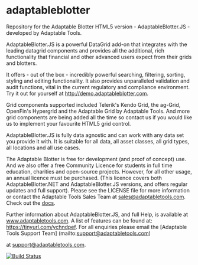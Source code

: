 # adaptableblotter
Repository for the Adaptable Blotter HTML5 version - AdaptableBlotter.JS - developed by Adaptable Tools.

AdaptableBlotter.JS is a powerful DataGrid add-on that integrates with the leading datagrid components and provides all the additional, rich functionality that financial and other advanced users expect from their grids and blotters.

It offers - out of the box - incredibly powerful searching, filtering, sorting, styling and editing functionality.  It also provides unparalleled validation and audit functions, vital in the current regulatory and compliance environment.  Try it out for yourself at http://demo.adaptableblotter.com.

Grid components supported included Telerik's Kendo Grid, the ag-Grid, OpenFin's Hypergrid and the Adaptable Grid by Adaptable Tools. And more grid components are being added all the time so contact us if you would like us to implement your favourite HTML5 grid control.

AdaptableBlotter.JS is fully data agnostic and can work with any data set you provide it with.  It is suitable for all data, all asset classes, all grid types, all locations and all use cases.

The Adaptable Blotter is free for development (and proof of concept) use.  And we also offer a free Community Licence for students in full time education, charities and open-source projects.  However, for all other usage, an annual licence must be purchased. (This licence covers both AdaptableBlotter.NET and AdaptableBlotter.JS versions, and offers regular updates and full support).  Please see the LICENSE file for more information or contact the Adaptable Tools Sales Team at sales@adaptabletools.com.
Check out the [docs](https://docs.npmjs.com/).

Further information about AdaptableBlotter.JS, and full Help, is available at www.adaptabletools.com.  A list of features can be found at: https://tinyurl.com/ychndpef.  For all enquiries please email the [Adaptable Tools Support Team]  (mailto:support@adaptabletools.com)

at support@adaptabletools.com.

[![Build Status](https://travis-ci.org/jonathannaim/adaptableblotter.svg?branch=master)](https://travis-ci.org/jonathannaim/adaptableblotter)
